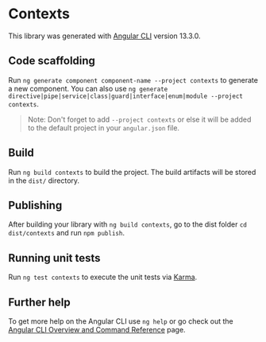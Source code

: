 # Contexts

This library was generated with [Angular CLI](https://github.com/angular/angular-cli) version 13.3.0.

## Code scaffolding

Run `ng generate component component-name --project contexts` to generate a new component. You can also use `ng generate directive|pipe|service|class|guard|interface|enum|module --project contexts`.
> Note: Don't forget to add `--project contexts` or else it will be added to the default project in your `angular.json` file. 

## Build

Run `ng build contexts` to build the project. The build artifacts will be stored in the `dist/` directory.

## Publishing

After building your library with `ng build contexts`, go to the dist folder `cd dist/contexts` and run `npm publish`.

## Running unit tests

Run `ng test contexts` to execute the unit tests via [Karma](https://karma-runner.github.io).

## Further help

To get more help on the Angular CLI use `ng help` or go check out the [Angular CLI Overview and Command Reference](https://angular.io/cli) page.
